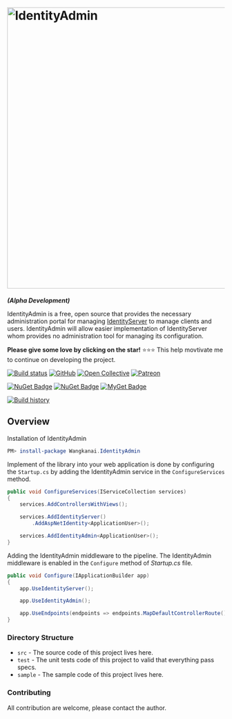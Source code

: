 # <img src="https://raw.githubusercontent.com/wangkanai/IdentityAdmin/dev/asset/Identity-admin-logo.svg?sanitize=true" width="650" alt="IdentityAdmin" />

***(Alpha Development)***

IdentityAdmin is a free, open source that provides the necessary administration portal for managing [IdentityServer](https://github.com/IdentityServer/) to manage clients and users. IdentityAdmin will allow easier implementation of IdentityServer whom provides no administration tool for managing its configuration.

**Please give some love by clicking on the star!** :star::star::star: This help movtivate me to continue on developing the project.

[![Build status](https://ci.appveyor.com/api/projects/status/m4sukyo2hyjadg1u?svg=true&retina=true)](https://ci.appveyor.com/project/wangkanai/identityadmin)
[![GitHub](https://img.shields.io/github/license/wangkanai/IdentityAdmin)](https://github.com/wangkanai/IdentityAdmin/blob/dev/LICENSE)
[![Open Collective](https://img.shields.io/badge/open%20collective-support%20me-3385FF.svg)](https://opencollective.com/wangkanai)
[![Patreon](https://img.shields.io/badge/patreon-support%20me-d9643a.svg)](https://www.patreon.com/wangkanai)

[![NuGet Badge](https://buildstats.info/nuget/wangkanai.IdentityAdmin)](https://www.nuget.org/packages/wangkanai.IdentityAdmin)
[![NuGet Badge](https://buildstats.info/nuget/wangkanai.IdentityAdmin?includePreReleases=true)](https://www.nuget.org/packages/wangkanai.IdentityAdmin)
[![MyGet Badge](https://buildstats.info/myget/wangkanai/Wangkanai.IdentityAdmin)](https://www.myget.org/feed/wangkanai/package/nuget/Wangkanai.IdentityAdmin)
 
[![Build history](https://buildstats.info/appveyor/chart/wangkanai/IdentityAdmin)](https://ci.appveyor.com/project/wangkanai/detection/history)

## Overview

Installation of IdentityAdmin

```powershell
PM> install-package Wangkanai.IdentityAdmin
```

Implement of the library into your web application is done by configuring the `Startup.cs` by adding the IdentityAdmin service in the `ConfigureServices` method.

```csharp
public void ConfigureServices(IServiceCollection services)
{
    services.AddControllersWithViews();

    services.AddIdentityServer()
        .AddAspNetIdentity<ApplicationUser>();

    services.AddIdentityAdmin<ApplicationUser>();
}
```

Adding the IdentityAdmin middleware to the pipeline. The IdentityAdmin middleware is enabled in the `Configure` method of *Startup.cs* file.

```csharp
public void Configure(IApplicationBuilder app)
{
    app.UseIdentityServer();

    app.UseIdentityAdmin();

    app.UseEndpoints(endpoints => endpoints.MapDefaultControllerRoute());
}
```

### Directory Structure

* `src` - The source code of this project lives here.
* `test` - The unit tests code of this project to valid that everything pass specs.
* `sample` - The sample code of this project lives here. 

### Contributing

All contribution are welcome, please contact the author.
